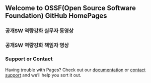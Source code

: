 ## Welcome to OSSF(Open Source Software Foundation) GitHub HomePages


### 공개SW 역량강화 실무자 동영상





### 공개SW 역량강화 책임자 영상


### Support or Contact

Having trouble with Pages? Check out our [documentation](https://help.github.com/categories/github-pages-basics/) or [contact support](https://github.com/contact) and we’ll help you sort it out.
